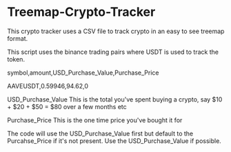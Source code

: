 # Treemap-Crypto-Tracker
This crypto tracker uses a CSV file to track crypto in an easy to see treemap format.

This script uses the binance trading pairs where USDT is used to track the token.

symbol,amount,USD_Purchase_Value,Purchase_Price

AAVEUSDT,0.59946,94.62,0

USD_Purchase_Value 
  This is the total you've spent buying a crypto, say $10 + $20 + $50 = $80 over a few months etc

Purchase_Price
  This is the one time price you've bought it for

The code will use the USD_Purchase_Value first but default to the Purcahse_Price if it's not present. 
Use the USD_Purchase_Value if possible.
